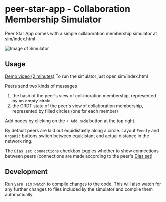 # peer-star-app - Collaboration Membership Simulator

Peer Star App comes with a simple collaboration membership simulator at sim/index.html

![Image of Simulator](./simulator.png)

## Usage

[Demo video (2 minutes)](https://www.youtube.com/watch?v=3OZqLg9iu9w&feature=youtu.be)
To run the simulator just open sim/index.html

Peers send two kinds of messages
1. the hash of the peer's view of collaboration membership, represented by an empty circle
2. the CRDT state of the peer's view of collaboration membership, represented by filled circles (one for each member)

Add nodes by clicking on the `+ Add node` button at the top right.

By default peers are laid out equidistantly along a circle. Layout `Evenly` and `Organic` buttons switch between equidistant and actual distance in the network ring.

The `Dias set connections` checkbox toggles whether to show connections between peers (connections are made according to the peer's [Dias set](https://github.com/ipfs-shipyard/peer-star-app/blob/master/docs/PROTOCOL.md#computing-the-set-of-target-peers))

## Development

Run `yarn sim:watch` to compile changes to the code. This will also watch for any further changes to files included by the simulator and compile them automatically.
